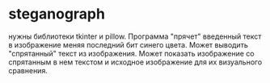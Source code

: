 # steganograph
нужны библиотеки tkinter и pillow.
Программа "прячет" введенный текст в изображение меняя последний бит синего цвета. 
Может выводить "спрятанный" текст из изображения. 
Может показать изображение со спрятанным в нем текстом и исходное изображение для их визуального сравнения.
